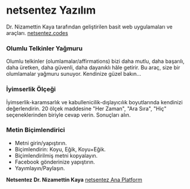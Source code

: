 # netsentez Yazılım 
Dr. Nizamettin Kaya tarafından geliştirilen basit web uygulamaları ve araçları.
 [netsentez.codes](https://netsentez.codes/)

### Olumlu Telkinler Yağmuru
Olumlu telkinler (olumlamalar/affirmations) bizi daha mutlu, daha başarılı, daha üretken, daha güvenli, daha dayanıklı hâle getirir. Bu araç, size bir olumlamalar yağmuru sunuyor. Kendinize güzel bakın...
### İyimserlik Ölçeği 
İyimserlik-karamsarlık ve kabullenicilik-dışlayıcılık boyutlarında kendinizi değerlendirin. 20 ölçek maddesine "Her Zaman", "Ara Sıra", "Hiç" seçeneklerinden biriyle cevap verin. Sonuçları alın.
### Metin Biçimlendirici 
- Metni girin/yapıştırın.
- Biçimlendirin: Koyu, Eğik, Koyu+Eğik.
- Biçimlendirilmiş metni kopyalayın.
- Facebook gönderinize yapıştırın.
- Yayımlayın/Paylaşın.

**Netsentez**
**Dr. Nizamettin Kaya**
 [netsentez Ana Platform](https://netsentez.com/)
  
